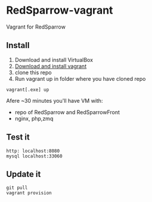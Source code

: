 RedSparrow-vagrant
==================

Vagrant for RedSparrow


Install
------------------------
1. Download and install VirtualBox
2. [Download and install vagrant](https://www.vagrantup.com/)
3. clone this repo
3. Run vagrant up  in folder where you have cloned repo
```
vagrant[.exe] up
```
Afere ~30 minutes you'll have VM with:
* repo of RedSparrow and RedSparrowFront
* nginx, php,zmq

Test it
-------------------
```
http: localhost:8080
mysql localhost:33060
```

Update it
----------
```
git pull
vagrant provision
```

